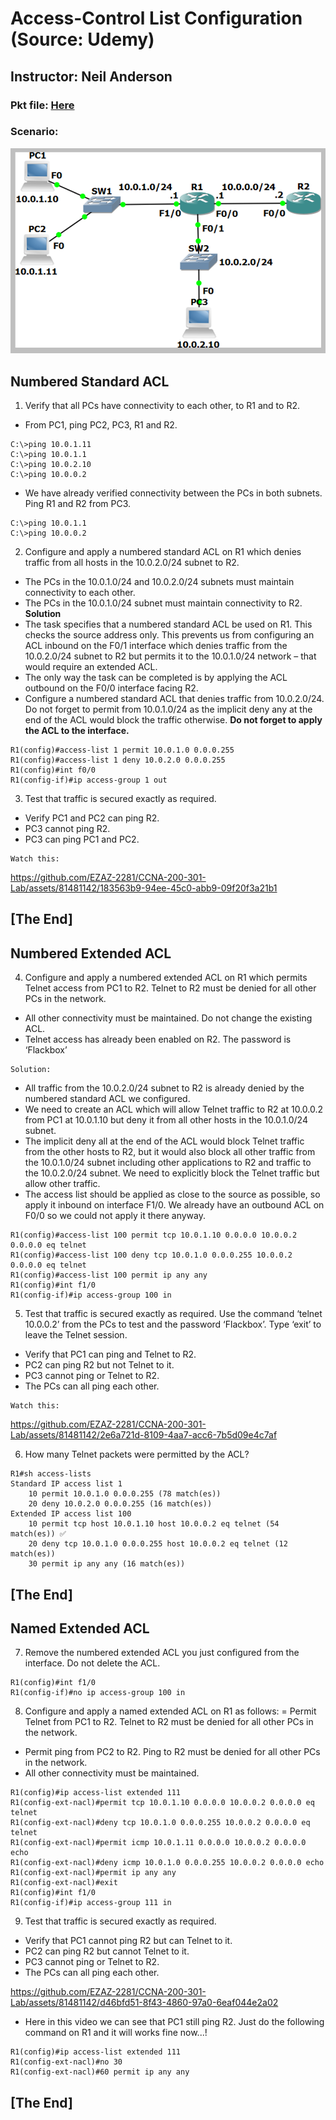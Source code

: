 # Access-Control List Configuration (Source: Udemy)
## Instructor: Neil Anderson  
### **Pkt file:** [Here](https://mega.nz/file/SsJAFDqQ#6I05eQWzaUE7aFOjwKQodDwnI9A9yWZwv9rh6Sfe1yo)
### Scenario: 
![](../images/naacl.PNG)
## **Numbered Standard ACL**

1)	Verify that all PCs have connectivity to each other, to R1 and to R2.
- From PC1, ping PC2, PC3, R1 and R2.
```
C:\>ping 10.0.1.11
C:\>ping 10.0.1.1
C:\>ping 10.0.2.10
C:\>ping 10.0.0.2
```
- We have already verified connectivity between the PCs in both subnets. Ping R1 and R2 from PC3.
```
C:\>ping 10.0.1.1
C:\>ping 10.0.0.2
```
2)	Configure and apply a numbered standard ACL on R1 which denies traffic from all hosts in the 10.0.2.0/24 subnet to R2.
- The PCs in the 10.0.1.0/24 and 10.0.2.0/24 subnets must maintain connectivity to each other.
- The PCs in the 10.0.1.0/24 subnet must maintain connectivity to R2.  
**Solution**
- The task specifies that a numbered standard ACL be used on R1. This checks the source address only. This prevents us from configuring an ACL inbound on the F0/1 interface which denies traffic from the 10.0.2.0/24 subnet to R2 but permits it to the 10.0.1.0/24 network – that would require an extended ACL.
- The only way the task can be completed is by applying the ACL outbound on the F0/0 interface facing R2.
- Configure a numbered standard ACL that denies traffic from 10.0.2.0/24. Do not forget to permit from 10.0.1.0/24 as the implicit deny any at the end of the ACL would block the traffic otherwise. **Do not forget to apply the ACL to the interface.**
```
R1(config)#access-list 1 permit 10.0.1.0 0.0.0.255
R1(config)#access-list 1 deny 10.0.2.0 0.0.0.255
R1(config)#int f0/0
R1(config-if)#ip access-group 1 out 
```
3)	Test that traffic is secured exactly as required.
- Verify PC1 and PC2 can ping R2. 
- PC3 cannot ping R2.
- PC3 can ping PC1 and PC2.
```
Watch this: 
```
https://github.com/EZAZ-2281/CCNA-200-301-Lab/assets/81481142/183563b9-94ee-45c0-abb9-09f20f3a21b1

## **[The End]**

## **Numbered Extended ACL**

4)	Configure and apply a numbered extended ACL on R1 which permits Telnet access from PC1 to R2. Telnet to R2 must be denied for all other PCs in the network.
- All other connectivity must be maintained. Do not change the existing ACL.
- Telnet access has already been enabled on R2. The password is ‘Flackbox’
```
Solution: 
```
- All traffic from the 10.0.2.0/24 subnet to R2 is already denied by the numbered standard ACL we configured.
- We need to create an ACL which will allow Telnet traffic to R2 at 10.0.0.2 from PC1 at 10.0.1.10 but deny it from all other hosts in the 10.0.1.0/24 subnet.
- The implicit deny all at the end of the ACL would block Telnet traffic from the other hosts to R2, but it would also block all other traffic from the 10.0.1.0/24 subnet including other applications to R2 and traffic to the 10.0.2.0/24 subnet. We need to explicitly block the Telnet traffic but allow other traffic.
- The access list should be applied as close to the source as possible, so apply it inbound on interface F1/0. We already have an outbound ACL on F0/0 so we could not apply it there anyway.
```
R1(config)#access-list 100 permit tcp 10.0.1.10 0.0.0.0 10.0.0.2 0.0.0.0 eq telnet 
R1(config)#access-list 100 deny tcp 10.0.1.0 0.0.0.255 10.0.0.2 0.0.0.0 eq telnet 
R1(config)#access-list 100 permit ip any any 
R1(config)#int f1/0
R1(config-if)#ip access-group 100 in 
```
5)	Test that traffic is secured exactly as required. Use the command ‘telnet 10.0.0.2’ from the PCs to test and the password ‘Flackbox’. Type ‘exit’ to leave the Telnet session.
- Verify that PC1 can ping and Telnet to R2. 
- PC2 can ping R2 but not Telnet to it.
- PC3 cannot ping or Telnet to R2. 
- The PCs can all ping each other.
```
Watch this: 
```
https://github.com/EZAZ-2281/CCNA-200-301-Lab/assets/81481142/2e6a721d-8109-4aa7-acc6-7b5d09e4c7af

6)	How many Telnet packets were permitted by the ACL?
```
R1#sh access-lists 
Standard IP access list 1
    10 permit 10.0.1.0 0.0.0.255 (78 match(es))
    20 deny 10.0.2.0 0.0.0.255 (16 match(es))
Extended IP access list 100
    10 permit tcp host 10.0.1.10 host 10.0.0.2 eq telnet (54 match(es)) ✅
    20 deny tcp 10.0.1.0 0.0.0.255 host 10.0.0.2 eq telnet (12 match(es))
    30 permit ip any any (16 match(es))
```
## **[The End]**

## **Named Extended ACL**

7) Remove the numbered extended ACL you just configured from the interface. Do not delete the ACL.
```
R1(config)#int f1/0
R1(config-if)#no ip access-group 100 in 
```
8)	Configure and apply a named extended ACL on R1 as follows:
= Permit Telnet from PC1 to R2. Telnet to R2 must be denied for all other PCs in the network.
- Permit ping from PC2 to R2. Ping to R2 must be denied for all other PCs in the network.
- All other connectivity must be maintained.
```
R1(config)#ip access-list extended 111
R1(config-ext-nacl)#permit tcp 10.0.1.10 0.0.0.0 10.0.0.2 0.0.0.0 eq telnet
R1(config-ext-nacl)#deny tcp 10.0.1.0 0.0.0.255 10.0.0.2 0.0.0.0 eq telnet 
R1(config-ext-nacl)#permit icmp 10.0.1.11 0.0.0.0 10.0.0.2 0.0.0.0 echo
R1(config-ext-nacl)#deny icmp 10.0.1.0 0.0.0.255 10.0.0.2 0.0.0.0 echo
R1(config-ext-nacl)#permit ip any any 
R1(config-ext-nacl)#exit
R1(config)#int f1/0
R1(config-if)#ip access-group 111 in 
```
9) Test that traffic is secured exactly as required.
- Verify that PC1 cannot ping R2 but can Telnet to it. 
- PC2 can ping R2 but cannot Telnet to it.
- PC3 cannot ping or Telnet to R2. 
- The PCs can all ping each other.

https://github.com/EZAZ-2281/CCNA-200-301-Lab/assets/81481142/d46bfd51-8f43-4860-97a0-6eaf044e2a02

- Here in this video we can see that PC1 still ping R2. Just do the following command on R1 and it will works fine now...! 
```
R1(config)#ip access-list extended 111
R1(config-ext-nacl)#no 30
R1(config-ext-nacl)#60 permit ip any any 
```
## **[The End]**